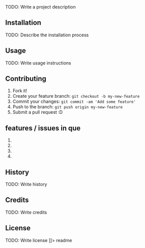 <snippet>
  <content><![CDATA[
# ${1:Project Name}

TODO: Write a project description

## Installation

TODO: Describe the installation process

## Usage

TODO: Write usage instructions

## Contributing

1. Fork it!
2. Create your feature branch: `git checkout -b my-new-feature`
3. Commit your changes: `git commit -am 'Add some feature'`
4. Push to the branch: `git push origin my-new-feature`
5. Submit a pull request :D

## features / issues in que

1. 
3. 
4. 
5. 




## History



TODO: Write history

## Credits

TODO: Write credits

## License

TODO: Write license
]]></content>
  <tabTrigger>readme</tabTrigger>
</snippet>